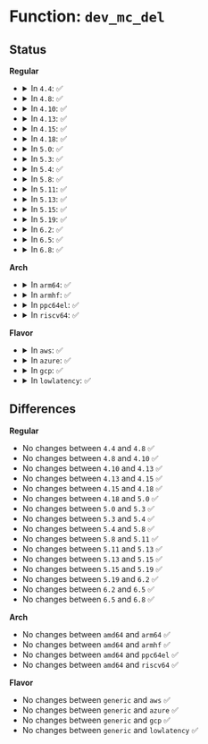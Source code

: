 # Function: <code>dev_mc_del</code>

## Status
<b>Regular</b>
<ul>
<li>
<details>
<summary>In <code>4.4</code>: ✅</summary>

```c
int dev_mc_del(struct net_device *dev, const unsigned char *addr);
```

**Collision:** Unique Global

**Inline:** No

**Transformation:** False

**Instances:**

```
In net/core/dev_addr_lists.c (ffffffff81723000)
Location: net/core/dev_addr_lists.c:726
Inline: False
Direct callers:
  - net/core/rtnetlink.c:ndo_dflt_fdb_del
  - net/ipv4/igmp.c:igmp_group_dropped
  - net/ipv6/mcast.c:igmp6_group_dropped
```
**Symbols:**

```
ffffffff81723000-ffffffff81723012: dev_mc_del (STB_GLOBAL)
```
</details>
</li>
<li>
<details>
<summary>In <code>4.8</code>: ✅</summary>

```c
int dev_mc_del(struct net_device *dev, const unsigned char *addr);
```

**Collision:** Unique Global

**Inline:** No

**Transformation:** False

**Instances:**

```
In net/core/dev_addr_lists.c (ffffffff8178ca60)
Location: net/core/dev_addr_lists.c:726
Inline: False
Direct callers:
  - net/core/rtnetlink.c:ndo_dflt_fdb_del
  - net/ipv4/igmp.c:igmp_group_dropped
  - net/ipv6/mcast.c:igmp6_group_dropped
```
**Symbols:**

```
ffffffff8178ca60-ffffffff8178ca72: dev_mc_del (STB_GLOBAL)
```
</details>
</li>
<li>
<details>
<summary>In <code>4.10</code>: ✅</summary>

```c
int dev_mc_del(struct net_device *dev, const unsigned char *addr);
```

**Collision:** Unique Global

**Inline:** No

**Transformation:** False

**Instances:**

```
In net/core/dev_addr_lists.c (ffffffff817ba330)
Location: net/core/dev_addr_lists.c:726
Inline: False
Direct callers:
  - net/core/rtnetlink.c:ndo_dflt_fdb_del
  - net/ipv4/igmp.c:igmp_group_dropped
  - net/ipv6/mcast.c:igmp6_group_dropped
```
**Symbols:**

```
ffffffff817ba330-ffffffff817ba342: dev_mc_del (STB_GLOBAL)
```
</details>
</li>
<li>
<details>
<summary>In <code>4.13</code>: ✅</summary>

```c
int dev_mc_del(struct net_device *dev, const unsigned char *addr);
```

**Collision:** Unique Global

**Inline:** No

**Transformation:** False

**Instances:**

```
In net/core/dev_addr_lists.c (ffffffff817d8e60)
Location: net/core/dev_addr_lists.c:726
Inline: False
Direct callers:
  - net/core/rtnetlink.c:ndo_dflt_fdb_del
  - net/ipv4/igmp.c:igmp_group_dropped
  - net/ipv6/mcast.c:igmp6_group_dropped
```
**Symbols:**

```
ffffffff817d8e60-ffffffff817d8e72: dev_mc_del (STB_GLOBAL)
```
</details>
</li>
<li>
<details>
<summary>In <code>4.15</code>: ✅</summary>

```c
int dev_mc_del(struct net_device *dev, const unsigned char *addr);
```

**Collision:** Unique Global

**Inline:** No

**Transformation:** False

**Instances:**

```
In net/core/dev_addr_lists.c (ffffffff81853560)
Location: net/core/dev_addr_lists.c:726
Inline: False
Direct callers:
  - net/core/rtnetlink.c:ndo_dflt_fdb_del
  - net/ipv4/igmp.c:igmp_group_dropped
  - net/ipv6/mcast.c:igmp6_group_dropped
```
**Symbols:**

```
ffffffff81853560-ffffffff81853572: dev_mc_del (STB_GLOBAL)
```
</details>
</li>
<li>
<details>
<summary>In <code>4.18</code>: ✅</summary>

```c
int dev_mc_del(struct net_device *dev, const unsigned char *addr);
```

**Collision:** Unique Global

**Inline:** No

**Transformation:** False

**Instances:**

```
In net/core/dev_addr_lists.c (ffffffff8189eca0)
Location: net/core/dev_addr_lists.c:726
Inline: False
Direct callers:
  - net/core/rtnetlink.c:ndo_dflt_fdb_del
  - net/ipv4/igmp.c:igmp_group_dropped
  - net/ipv6/mcast.c:igmp6_group_dropped
```
**Symbols:**

```
ffffffff8189eca0-ffffffff8189ecb2: dev_mc_del (STB_GLOBAL)
```
</details>
</li>
<li>
<details>
<summary>In <code>5.0</code>: ✅</summary>

```c
int dev_mc_del(struct net_device *dev, const unsigned char *addr);
```

**Collision:** Unique Global

**Inline:** No

**Transformation:** False

**Instances:**

```
In net/core/dev_addr_lists.c (ffffffff818c14e0)
Location: net/core/dev_addr_lists.c:826
Inline: False
Direct callers:
  - net/core/rtnetlink.c:ndo_dflt_fdb_del
  - net/ipv4/igmp.c:igmp_group_dropped
  - net/ipv6/mcast.c:igmp6_group_dropped
```
**Symbols:**

```
ffffffff818c14e0-ffffffff818c14f2: dev_mc_del (STB_GLOBAL)
```
</details>
</li>
<li>
<details>
<summary>In <code>5.3</code>: ✅</summary>

```c
int dev_mc_del(struct net_device *dev, const unsigned char *addr);
```

**Collision:** Unique Global

**Inline:** No

**Transformation:** False

**Instances:**

```
In net/core/dev_addr_lists.c (ffffffff8190dc10)
Location: net/core/dev_addr_lists.c:822
Inline: False
Direct callers:
  - net/core/rtnetlink.c:ndo_dflt_fdb_del
  - net/ipv4/igmp.c:__igmp_group_dropped
  - net/ipv6/mcast.c:igmp6_group_dropped
```
**Symbols:**

```
ffffffff8190dc10-ffffffff8190dc22: dev_mc_del (STB_GLOBAL)
```
</details>
</li>
<li>
<details>
<summary>In <code>5.4</code>: ✅</summary>

```c
int dev_mc_del(struct net_device *dev, const unsigned char *addr);
```

**Collision:** Unique Global

**Inline:** No

**Transformation:** False

**Instances:**

```
In net/core/dev_addr_lists.c (ffffffff81940250)
Location: net/core/dev_addr_lists.c:822
Inline: False
Direct callers:
  - net/core/rtnetlink.c:ndo_dflt_fdb_del
  - net/ipv4/igmp.c:__igmp_group_dropped
  - net/ipv6/mcast.c:igmp6_group_dropped
```
**Symbols:**

```
ffffffff81940250-ffffffff81940262: dev_mc_del (STB_GLOBAL)
```
</details>
</li>
<li>
<details>
<summary>In <code>5.8</code>: ✅</summary>

```c
int dev_mc_del(struct net_device *dev, const unsigned char *addr);
```

**Collision:** Unique Global

**Inline:** No

**Transformation:** False

**Instances:**

```
In net/core/dev_addr_lists.c (ffffffff81a0fed0)
Location: net/core/dev_addr_lists.c:831
Inline: False
Direct callers:
  - net/core/rtnetlink.c:ndo_dflt_fdb_del
  - net/ipv4/igmp.c:__igmp_group_dropped
  - net/ipv6/mcast.c:igmp6_group_dropped
  - net/packet/af_packet.c:packet_dev_mc
```
**Symbols:**

```
ffffffff81a0fed0-ffffffff81a0ff3c: dev_mc_del (STB_GLOBAL)
```
</details>
</li>
<li>
<details>
<summary>In <code>5.11</code>: ✅</summary>

```c
int dev_mc_del(struct net_device *dev, const unsigned char *addr);
```

**Collision:** Unique Global

**Inline:** No

**Transformation:** False

**Instances:**

```
In net/core/dev_addr_lists.c (ffffffff81a10300)
Location: net/core/dev_addr_lists.c:831
Inline: False
Direct callers:
  - net/core/rtnetlink.c:ndo_dflt_fdb_del
  - net/ipv4/igmp.c:__igmp_group_dropped
  - net/ipv6/mcast.c:igmp6_group_dropped
  - net/packet/af_packet.c:packet_dev_mc
```
**Symbols:**

```
ffffffff81a10300-ffffffff81a10377: dev_mc_del (STB_GLOBAL)
```
</details>
</li>
<li>
<details>
<summary>In <code>5.13</code>: ✅</summary>

```c
int dev_mc_del(struct net_device *dev, const unsigned char *addr);
```

**Collision:** Unique Global

**Inline:** No

**Transformation:** False

**Instances:**

```
In net/core/dev_addr_lists.c (ffffffff819f7170)
Location: net/core/dev_addr_lists.c:831
Inline: False
Direct callers:
  - net/core/rtnetlink.c:ndo_dflt_fdb_del
  - net/ipv4/igmp.c:__igmp_group_dropped
  - net/ipv6/mcast.c:igmp6_group_dropped
  - net/packet/af_packet.c:packet_dev_mc
```
**Symbols:**

```
ffffffff819f7170-ffffffff819f71e7: dev_mc_del (STB_GLOBAL)
```
</details>
</li>
<li>
<details>
<summary>In <code>5.15</code>: ✅</summary>

```c
int dev_mc_del(struct net_device *dev, const unsigned char *addr);
```

**Collision:** Unique Global

**Inline:** No

**Transformation:** False

**Instances:**

```
In net/core/dev_addr_lists.c (ffffffff81aa8de0)
Location: net/core/dev_addr_lists.c:889
Inline: False
Direct callers:
  - net/core/rtnetlink.c:ndo_dflt_fdb_del
  - net/ipv4/igmp.c:__igmp_group_dropped
  - net/ipv6/mcast.c:igmp6_group_dropped
  - net/packet/af_packet.c:packet_dev_mc
```
**Symbols:**

```
ffffffff81aa8de0-ffffffff81aa8e57: dev_mc_del (STB_GLOBAL)
```
</details>
</li>
<li>
<details>
<summary>In <code>5.19</code>: ✅</summary>

```c
int dev_mc_del(struct net_device *dev, const unsigned char *addr);
```

**Collision:** Unique Global

**Inline:** No

**Transformation:** False

**Instances:**

```
In net/core/dev_addr_lists.c (ffffffff81c20e10)
Location: net/core/dev_addr_lists.c:924
Inline: False
Direct callers:
  - net/core/rtnetlink.c:ndo_dflt_fdb_del
  - net/ipv4/igmp.c:__igmp_group_dropped
  - net/ipv6/mcast.c:igmp6_group_dropped
  - net/packet/af_packet.c:packet_dev_mc
```
**Symbols:**

```
ffffffff81c20e10-ffffffff81c20e94: dev_mc_del (STB_GLOBAL)
```
</details>
</li>
<li>
<details>
<summary>In <code>6.2</code>: ✅</summary>

```c
int dev_mc_del(struct net_device *dev, const unsigned char *addr);
```

**Collision:** Unique Global

**Inline:** No

**Transformation:** False

**Instances:**

```
In net/core/dev_addr_lists.c (ffffffff81dd29e0)
Location: net/core/dev_addr_lists.c:924
Inline: False
Direct callers:
  - net/core/rtnetlink.c:ndo_dflt_fdb_del
  - net/ipv4/igmp.c:__igmp_group_dropped
  - net/ipv6/mcast.c:igmp6_group_dropped
  - net/packet/af_packet.c:packet_dev_mc
```
**Symbols:**

```
ffffffff81dd29e0-ffffffff81dd2a64: dev_mc_del (STB_GLOBAL)
```
</details>
</li>
<li>
<details>
<summary>In <code>6.5</code>: ✅</summary>

```c
int dev_mc_del(struct net_device *dev, const unsigned char *addr);
```

**Collision:** Unique Global

**Inline:** No

**Transformation:** False

**Instances:**

```
In net/core/dev_addr_lists.c (ffffffff81e435b0)
Location: net/core/dev_addr_lists.c:924
Inline: False
Direct callers:
  - net/core/rtnetlink.c:ndo_dflt_fdb_del
  - net/ipv4/igmp.c:__igmp_group_dropped
  - net/ipv6/mcast.c:igmp6_group_dropped
  - net/packet/af_packet.c:packet_dev_mc
```
**Symbols:**

```
ffffffff81e435b0-ffffffff81e43634: dev_mc_del (STB_GLOBAL)
```
</details>
</li>
<li>
<details>
<summary>In <code>6.8</code>: ✅</summary>

```c
int dev_mc_del(struct net_device *dev, const unsigned char *addr);
```

**Collision:** Unique Global

**Inline:** No

**Transformation:** False

**Instances:**

```
In net/core/dev_addr_lists.c (ffffffff81f02200)
Location: net/core/dev_addr_lists.c:924
Inline: False
Direct callers:
  - net/core/rtnetlink.c:ndo_dflt_fdb_del
  - net/ipv4/igmp.c:__igmp_group_dropped
  - net/ipv6/mcast.c:igmp6_group_dropped
  - net/packet/af_packet.c:packet_dev_mc
```
**Symbols:**

```
ffffffff81f02200-ffffffff81f02284: dev_mc_del (STB_GLOBAL)
```
</details>
</li>
</ul>
<b>Arch</b>
<ul>
<li>
<details>
<summary>In <code>arm64</code>: ✅</summary>

```c
int dev_mc_del(struct net_device *dev, const unsigned char *addr);
```

**Collision:** Unique Global

**Inline:** No

**Transformation:** False

**Instances:**

```
In net/core/dev_addr_lists.c (ffff800010bdf820)
Location: net/core/dev_addr_lists.c:822
Inline: False
Direct callers:
  - net/core/rtnetlink.c:ndo_dflt_fdb_del
  - net/ipv4/igmp.c:__igmp_group_dropped
  - net/ipv6/mcast.c:igmp6_group_dropped
```
**Symbols:**

```
ffff800010bdf820-ffff800010bdf858: dev_mc_del (STB_GLOBAL)
```
</details>
</li>
<li>
<details>
<summary>In <code>armhf</code>: ✅</summary>

```c
int dev_mc_del(struct net_device *dev, const unsigned char *addr);
```

**Collision:** Unique Global

**Inline:** No

**Transformation:** False

**Instances:**

```
In net/core/dev_addr_lists.c (c0cf9f38)
Location: net/core/dev_addr_lists.c:822
Inline: False
Direct callers:
  - net/core/rtnetlink.c:ndo_dflt_fdb_del
  - net/ipv4/igmp.c:__igmp_group_dropped
  - net/ipv6/mcast.c:igmp6_group_dropped
```
**Symbols:**

```
c0cf9f38-c0cf9f58: dev_mc_del (STB_GLOBAL)
```
</details>
</li>
<li>
<details>
<summary>In <code>ppc64el</code>: ✅</summary>

```c
int dev_mc_del(struct net_device *dev, const unsigned char *addr);
```

**Collision:** Unique Global

**Inline:** No

**Transformation:** False

**Instances:**

```
In net/core/dev_addr_lists.c (c000000000cc01c0)
Location: net/core/dev_addr_lists.c:822
Inline: False
Direct callers:
  - net/core/rtnetlink.c:ndo_dflt_fdb_del
  - net/ipv4/igmp.c:__igmp_group_dropped
  - net/ipv6/mcast.c:igmp6_group_dropped
```
**Symbols:**

```
c000000000cc01c0-c000000000cc01d8: dev_mc_del (STB_GLOBAL)
```
</details>
</li>
<li>
<details>
<summary>In <code>riscv64</code>: ✅</summary>

```c
int dev_mc_del(struct net_device *dev, const unsigned char *addr);
```

**Collision:** Unique Global

**Inline:** No

**Transformation:** False

**Instances:**

```
In net/core/dev_addr_lists.c (ffffffe0007660ee)
Location: net/core/dev_addr_lists.c:822
Inline: False
Direct callers:
  - net/core/rtnetlink.c:ndo_dflt_fdb_del
  - net/ipv4/igmp.c:__igmp_group_dropped
  - net/ipv6/mcast.c:igmp6_group_dropped
```
**Symbols:**

```
ffffffe0007660ee-ffffffe000766122: dev_mc_del (STB_GLOBAL)
```
</details>
</li>
</ul>
<b>Flavor</b>
<ul>
<li>
<details>
<summary>In <code>aws</code>: ✅</summary>

```c
int dev_mc_del(struct net_device *dev, const unsigned char *addr);
```

**Collision:** Unique Global

**Inline:** No

**Transformation:** False

**Instances:**

```
In net/core/dev_addr_lists.c (ffffffff818e0220)
Location: net/core/dev_addr_lists.c:822
Inline: False
Direct callers:
  - net/core/rtnetlink.c:ndo_dflt_fdb_del
  - net/ipv4/igmp.c:__igmp_group_dropped
  - net/ipv6/mcast.c:igmp6_group_dropped
```
**Symbols:**

```
ffffffff818e0220-ffffffff818e0232: dev_mc_del (STB_GLOBAL)
```
</details>
</li>
<li>
<details>
<summary>In <code>azure</code>: ✅</summary>

```c
int dev_mc_del(struct net_device *dev, const unsigned char *addr);
```

**Collision:** Unique Global

**Inline:** No

**Transformation:** False

**Instances:**

```
In net/core/dev_addr_lists.c (ffffffff8189a060)
Location: net/core/dev_addr_lists.c:822
Inline: False
Direct callers:
  - net/core/rtnetlink.c:ndo_dflt_fdb_del
  - net/ipv4/igmp.c:__igmp_group_dropped
  - net/ipv6/mcast.c:igmp6_group_dropped
```
**Symbols:**

```
ffffffff8189a060-ffffffff8189a072: dev_mc_del (STB_GLOBAL)
```
</details>
</li>
<li>
<details>
<summary>In <code>gcp</code>: ✅</summary>

```c
int dev_mc_del(struct net_device *dev, const unsigned char *addr);
```

**Collision:** Unique Global

**Inline:** No

**Transformation:** False

**Instances:**

```
In net/core/dev_addr_lists.c (ffffffff81931250)
Location: net/core/dev_addr_lists.c:822
Inline: False
Direct callers:
  - net/core/rtnetlink.c:ndo_dflt_fdb_del
  - net/ipv4/igmp.c:__igmp_group_dropped
  - net/ipv6/mcast.c:igmp6_group_dropped
```
**Symbols:**

```
ffffffff81931250-ffffffff81931262: dev_mc_del (STB_GLOBAL)
```
</details>
</li>
<li>
<details>
<summary>In <code>lowlatency</code>: ✅</summary>

```c
int dev_mc_del(struct net_device *dev, const unsigned char *addr);
```

**Collision:** Unique Global

**Inline:** No

**Transformation:** False

**Instances:**

```
In net/core/dev_addr_lists.c (ffffffff81952920)
Location: net/core/dev_addr_lists.c:822
Inline: False
Direct callers:
  - net/core/rtnetlink.c:ndo_dflt_fdb_del
  - net/ipv4/igmp.c:__igmp_group_dropped
  - net/ipv6/mcast.c:igmp6_group_dropped
```
**Symbols:**

```
ffffffff81952920-ffffffff81952932: dev_mc_del (STB_GLOBAL)
```
</details>
</li>
</ul>

## Differences
<b>Regular</b>
<ul>
<li>
No changes between <code>4.4</code> and <code>4.8</code> ✅
</li>
<li>
No changes between <code>4.8</code> and <code>4.10</code> ✅
</li>
<li>
No changes between <code>4.10</code> and <code>4.13</code> ✅
</li>
<li>
No changes between <code>4.13</code> and <code>4.15</code> ✅
</li>
<li>
No changes between <code>4.15</code> and <code>4.18</code> ✅
</li>
<li>
No changes between <code>4.18</code> and <code>5.0</code> ✅
</li>
<li>
No changes between <code>5.0</code> and <code>5.3</code> ✅
</li>
<li>
No changes between <code>5.3</code> and <code>5.4</code> ✅
</li>
<li>
No changes between <code>5.4</code> and <code>5.8</code> ✅
</li>
<li>
No changes between <code>5.8</code> and <code>5.11</code> ✅
</li>
<li>
No changes between <code>5.11</code> and <code>5.13</code> ✅
</li>
<li>
No changes between <code>5.13</code> and <code>5.15</code> ✅
</li>
<li>
No changes between <code>5.15</code> and <code>5.19</code> ✅
</li>
<li>
No changes between <code>5.19</code> and <code>6.2</code> ✅
</li>
<li>
No changes between <code>6.2</code> and <code>6.5</code> ✅
</li>
<li>
No changes between <code>6.5</code> and <code>6.8</code> ✅
</li>
</ul>
<b>Arch</b>
<ul>
<li>
No changes between <code>amd64</code> and <code>arm64</code> ✅
</li>
<li>
No changes between <code>amd64</code> and <code>armhf</code> ✅
</li>
<li>
No changes between <code>amd64</code> and <code>ppc64el</code> ✅
</li>
<li>
No changes between <code>amd64</code> and <code>riscv64</code> ✅
</li>
</ul>
<b>Flavor</b>
<ul>
<li>
No changes between <code>generic</code> and <code>aws</code> ✅
</li>
<li>
No changes between <code>generic</code> and <code>azure</code> ✅
</li>
<li>
No changes between <code>generic</code> and <code>gcp</code> ✅
</li>
<li>
No changes between <code>generic</code> and <code>lowlatency</code> ✅
</li>
</ul>
